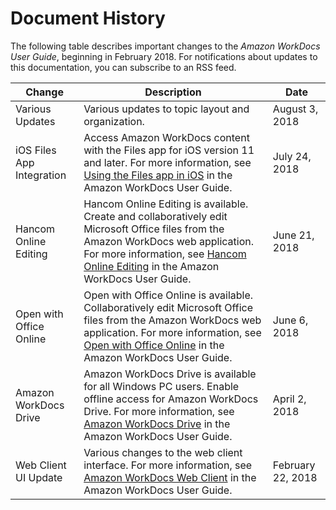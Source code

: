 # Document History<a name="document_history"></a>

The following table describes important changes to the *Amazon WorkDocs User Guide*, beginning in February 2018\. For notifications about updates to this documentation, you can subscribe to an RSS feed\.

| Change | Description | Date | 
| --- |--- |--- |
| Various Updates | Various updates to topic layout and organization\. | August 3, 2018 | 
| iOS Files App Integration | Access Amazon WorkDocs content with the Files app for iOS version 11 and later\. For more information, see [Using the Files app in iOS](http://docs.aws.amazon.com/workdocs/latest/userguide/iphone_client_help.html#ios-files-app) in the Amazon WorkDocs User Guide\. | July 24, 2018 | 
| Hancom Online Editing | Hancom Online Editing is available\. Create and collaboratively edit Microsoft Office files from the Amazon WorkDocs web application\. For more information, see [Hancom Online Editing](http://docs.aws.amazon.com/workdocs/latest/userguide/hancom-online-edit.html) in the Amazon WorkDocs User Guide\. | June 21, 2018 | 
| Open with Office Online | Open with Office Online is available\. Collaboratively edit Microsoft Office files from the Amazon WorkDocs web application\. For more information, see [Open with Office Online](http://docs.aws.amazon.com/workdocs/latest/userguide/office-online.html) in the Amazon WorkDocs User Guide\. | June 6, 2018 | 
| Amazon WorkDocs Drive | Amazon WorkDocs Drive is available for all Windows PC users\. Enable offline access for Amazon WorkDocs Drive\. For more information, see [Amazon WorkDocs Drive](http://docs.aws.amazon.com/workdocs/latest/userguide/workdocs_drive_help.html) in the Amazon WorkDocs User Guide\. | April 2, 2018 | 
| Web Client UI Update | Various changes to the web client interface\. For more information, see [Amazon WorkDocs Web Client](http://docs.aws.amazon.com/workdocs/latest/userguide/web_client_help.html) in the Amazon WorkDocs User Guide\. | February 22, 2018 | 